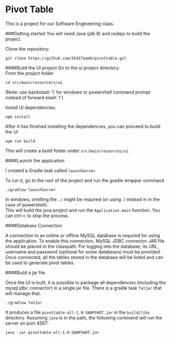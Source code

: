 # Pivot Table
This is a project for our Software Engineering class.

###Getting started
You will need Java (jdk 8) and nodejs to build the project.

Clone the repository:
```
git clone https://github.com/5541TeamD/pivottable.git
```
####Build the UI project
Go to the ui project directory:  
From the project folder
```
cd src/main/resourcers/ui
```
(Note: use backslash '\\' for windows or powershell command prompt instead of forward slash '/') 

Install UI dependencies:
```
npm install
```
After it has finished installing the dependencies, you can proceed to build the UI
```
npm run build
```
This will create a build folder under `src/main/resources/ui`

####Launch the application

I created a Gradle task called `launchServer`

To run it, go to the root of the project and run the gradle wrapper command
```
./gradlew launchServer
```
In windows, omitting the `./` might be required (or using .\\ instead in
in the case of powershell).  
This will build the java project and run the `Application.main` function.
You can ctrl-c to stop the process.

####Database Connection

A connection to an online or offline MySQL database is required for using the application. To enable this connection, MySQL JDBC connector JAR file should be placed in the classpath.
For logging into the database, its URL, username and password (optional for some databases) must be provided. Once connected, all the tables stored in the database will be listed and can be used to generate pivot tables.

####Build a jar file

Once the UI is built, it is possible to package all dependencies (including the mysql jdbc connector) in a single jar file. There is a gradle task `fatJar` that will manage that.
```
./gradlew fatJar
```
It produces a file `pivottable-all-1.0-SNAPSHOT.jar` in the `build/libs` directory.
Assuming `java` is in the path, the following command will run the server on port 4567:
```
java -jar pivottable-all-1.0-SNAPSHOT.jar
```
